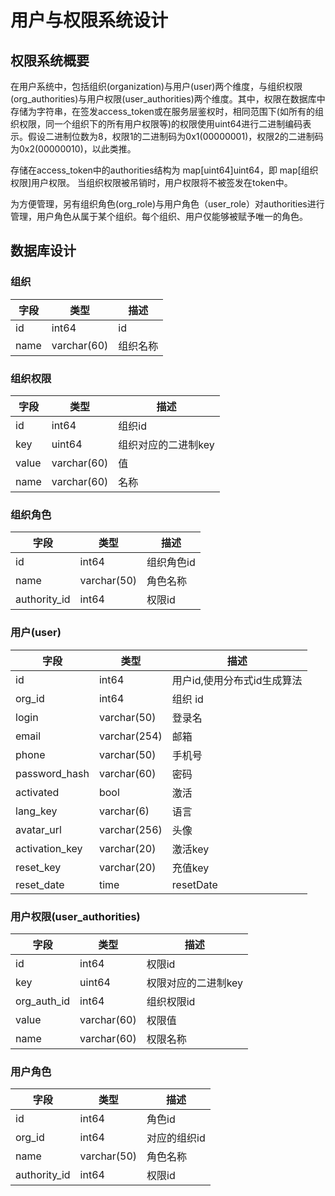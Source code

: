 # 用户与权限系统设计
## 权限系统概要
在用户系统中，包括组织(organization)与用户(user)两个维度，与组织权限(org_authorities)与用户权限(user_authorities)两个维度。其中，权限在数据库中存储为字符串，在签发access_token或在服务层鉴权时，相同范围下(如所有的组织权限，同一个组织下的所有用户权限等)的权限使用uint64进行二进制编码表示。假设二进制位数为8，权限1的二进制码为0x1(00000001)，权限2的二进制码为0x2(00000010)，以此类推。

存储在access_token中的authorities结构为 map[uint64]uint64，即 map[组织权限]用户权限。
当组织权限被吊销时，用户权限将不被签发在token中。

为方便管理，另有组织角色(org_role)与用户角色（user_role）对authorities进行管理，用户角色从属于某个组织。每个组织、用户仅能够被赋予唯一的角色。
## 数据库设计
### 组织
字段 | 类型 | 描述
-----|-----|----
id| int64| id
name| varchar(60)|组织名称
### 组织权限
字段 | 类型 | 描述
-----|-----|----
id| int64| 组织id
key| uint64| 组织对应的二进制key
value|varchar(60)|值
name| varchar(60)|名称
### 组织角色
字段 | 类型 | 描述
-----|-----|----
id | int64| 组织角色id
name|varchar(50)|角色名称
authority_id|int64|权限id
### 用户(user)

字段 | 类型 | 描述
-----|-----|----
id | int64| 用户id,使用分布式id生成算法
org_id|int64| 组织 id
login| varchar(50)| 登录名
email| varchar(254)| 邮箱
phone| varchar(50)| 手机号
password_hash|varchar(60)| 密码
activated| bool | 激活
lang_key | varchar(6)| 语言
avatar_url|varchar(256)| 头像
activation_key|varchar(20) | 激活key
reset_key|varchar(20) | 充值key
reset_date|time | resetDate

### 用户权限(user_authorities)
字段 | 类型 | 描述
-----|-----|----
id | int64| 权限id
key | uint64| 权限对应的二进制key
org\_auth\_id|int64|组织权限id
value|varchar(60)|权限值
name|varchar(60)|权限名称
### 用户角色
字段 | 类型 | 描述
-----|-----|----
id | int64| 角色id
org_id | int64| 对应的组织id
name|varchar(50)|角色名称
authority_id|int64|权限id

